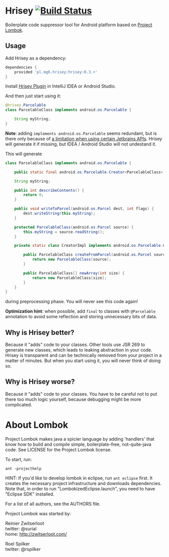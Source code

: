 Hrisey [![Build Status](https://travis-ci.org/mg6maciej/hrisey.svg?branch=develop)](https://travis-ci.org/mg6maciej/hrisey)
======

Boilerplate code suppressor tool for Android platform based on [Project Lombok](http://projectlombok.org/).

Usage
-----

Add Hrisey as a dependency:

```Groovy
dependencies {
    provided 'pl.mg6.hrisey:hrisey:0.3.+'
}
```

Install [Hrisey Plugin](http://plugins.jetbrains.com/plugin/7462) in IntelliJ IDEA or Android Studio.

And then just start using it:

```Java
@hrisey.Parcelable
class ParcelableClass implements android.os.Parcelable {

    String myString;
}
```

**Note**: adding `implements android.os.Parcelable` seems redundant, but is there only because of [a limitation when using certain Jetbrains APIs](http://devnet.jetbrains.com/message/5515061). Hrisey will generate it if missing, but IDEA / Android Studio will not undestand it.

This will generate

```Java
class ParcelableClass implements android.os.Parcelable {

    public static final android.os.Parcelable.Creator<ParcelableClass> CREATOR = new CreatorImpl();

    String myString;

    public int describeContents() {
        return 0;
    }

    public void writeToParcel(android.os.Parcel dest, int flags) {
        dest.writeString(this.myString);
    }

    protected ParcelableClass(android.os.Parcel source) {
        this.myString = source.readString();
    }

    private static class CreatorImpl implements android.os.Parcelable.Creator<ParcelableClass> {

        public ParcelableClass createFromParcel(android.os.Parcel source) {
            return new ParcelableClass(source);
        }

        public ParcelableClass[] newArray(int size) {
            return new ParcelableClass[size];
        }
    }
}
```

during preprocessing phase. You will never see this code again!

**Optimization hint**: when possible, add `final` to classes with `@Parcelable` annotation to avoid some reflection and storing unnecessary bits of data.

Why is Hrisey better?
---------------------

Because it "adds" code to your classes. Other tools use JSR 269 to generate new classes, which leads to leaking abstraction in your code. Hrisey is transparent and can be technically removed from your project in a matter of minutes. But when you start using it, you will never think of doing so.

Why is Hrisey worse?
--------------------

Because it "adds" code to your classes. You have to be careful not to put there too much logic yourself, because debugging might be more complicated.

About Lombok
============

Project Lombok makes java a spicier language by adding 'handlers' that know how to build and compile simple, boilerplate-free, not-quite-java code.
See LICENSE for the Project Lombok license.


To start, run:

```
ant -projecthelp
```

HINT: If you'd like to develop lombok in eclipse, run `ant eclipse` first. It creates the necessary project infrastructure and downloads dependencies. Note that, in order to run "LombokizedEclipse.launch", you need to have "Eclipse SDK" installed.

For a list of all authors, see the AUTHORS file.

Project Lombok was started by:

Reinier Zwitserloot  
twitter: @surial  
home: http://zwitserloot.com/

Roel Spilker  
twitter: @rspilker
